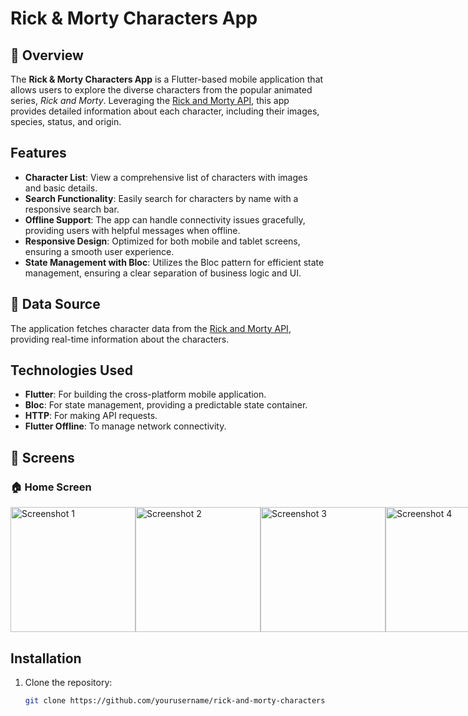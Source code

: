 # Rick & Morty Characters App

## :blue_book: Overview

The **Rick & Morty Characters App** is a Flutter-based mobile application that allows users to explore the diverse characters from the popular animated series, *Rick and Morty*. Leveraging the [Rick and Morty API](https://rickandmortyapi.com/), this app provides detailed information about each character, including their images, species, status, and origin.

## Features

- **Character List**: View a comprehensive list of characters with images and basic details.
- **Search Functionality**: Easily search for characters by name with a responsive search bar.
- **Offline Support**: The app can handle connectivity issues gracefully, providing users with helpful messages when offline.
- **Responsive Design**: Optimized for both mobile and tablet screens, ensuring a smooth user experience.
- **State Management with Bloc**: Utilizes the Bloc pattern for efficient state management, ensuring a clear separation of business logic and UI.

## :pushpin: Data Source

The application fetches character data from the [Rick and Morty API](https://rickandmortyapi.com/), providing real-time information about the characters.

## Technologies Used

- **Flutter**: For building the cross-platform mobile application.
- **Bloc**: For state management, providing a predictable state container.
- **HTTP**: For making API requests.
- **Flutter Offline**: To manage network connectivity.

## :iphone: Screens

### :house: Home Screen

<div style="display: flex; justify-content: space-around;">
  <img src="https://github.com/user-attachments/assets/425a1cca-11ff-4a47-9137-bd9f5cd93a0f" alt="Screenshot 1" width="200">
  <img src="https://github.com/user-attachments/assets/2d58d581-48af-487d-8d85-886f3b936b15" alt="Screenshot 2" width="200">
  <img src="https://github.com/user-attachments/assets/220fa46b-0768-4ffe-8c92-a4cf0bf398bc" alt="Screenshot 3" width="200">
  <img src="https://github.com/user-attachments/assets/9b288e31-6498-4dc2-99b2-22c12eef20e6" alt="Screenshot 4" width="200">
</div>

## Installation

1. Clone the repository:
   ```bash
   git clone https://github.com/yourusername/rick-and-morty-characters-app.git
